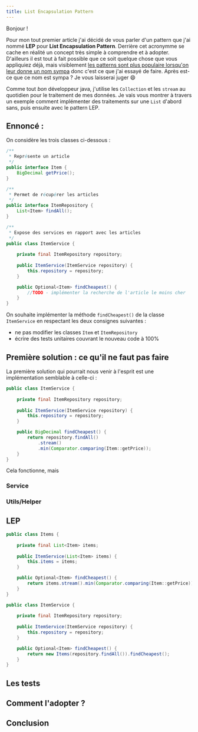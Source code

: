 ```yaml
---
title: List Encapsulation Pattern
---
```

<!---
https://gist.github.com/rxaviers/7360908
-->
Bonjour !

Pour mon tout premier article j'ai décidé de vous parler d'un pattern que j'ai nommé **LEP** pour **List Encapsulation Pattern**. Derrière cet acronymme se cache en réalité un concept très simple à comprendre et à adopter. D'ailleurs il est tout à fait possible que ce soit quelque chose que vous appliquiez déjà, mais visiblement [les patterns sont plus populaire lorsqu'on leur donne un nom sympa](https://fr.wikipedia.org/wiki/Plain_old_Java_object#Description) donc c'est ce que j'ai essayé de faire. Après est-ce que ce nom est sympa ? Je vous laisserai juger :smile:

Comme tout *bon* développeur java, j'utilise les `Collection` et les `stream` au quotidien pour le traitement de mes données. Je vais vous montrer à travers un exemple comment implémenter des traitements sur une `List` d'abord sans, puis ensuite avec le pattern LEP.

## Ennoncé : 
On considère les trois classes ci-dessous :
```java
/**
 * Représente un article
 */
public interface Item {
    BigDecimal getPrice();
}

/**
 * Permet de récupérer les articles
 */ 
public interface ItemRepository {
    List<Item> findAll();
}

/**
 * Expose des services en rapport avec les articles
 */
public class ItemService {
    
    private final ItemRepository repository;
    
    public ItemService(ItemService repository) {
        this.repository = repository;
    }

    public Optional<Item> findCheapest() {
        //TODO - implémenter la recherche de l'article le moins cher
    }
}
```

On souhaite implémenter la méthode `findCheapest()` de la classe `ItemService` en respectant les deux consignes suivantes :
* ne pas modifier les classes `Item` et `ItemRepository`
* écrire des tests unitaires couvrant le nouveau code à 100%


## Première solution : ce qu'il ne faut pas faire
La première solution qui pourrait nous venir à l'esprit est une implémentation semblable à celle-ci :

```java
public class ItemService {
    
    private final ItemRepository repository;
    
    public ItemService(ItemService repository) {
        this.repository = repository;
    }

    public BigDecimal findCheapest() {
        return repository.findAll()
            .stream()
            .min(Comparator.comparing(Item::getPrice));
    }
}
```

Cela fonctionne, mais 

### Service
### Utils/Helper

## LEP
```java
public class Items {
    
    private final List<Item> items;
    
    public ItemService(List<Item> items) {
        this.items = items;
    }

    public Optional<Item> findCheapest() {
        return items.stream().min(Comparator.comparing(Item::getPrice));
    }
}
```

```java
public class ItemService {
    
    private final ItemRepository repository;
    
    public ItemService(ItemService repository) {
        this.repository = repository;
    }

    public Optional<Item> findCheapest() {
        return new Items(repository.findAll()).findCheapest();
    }
}
```

## Les tests

## Comment l'adopter ?

## Conclusion

